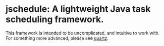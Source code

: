 # jschedule: A lightweight Java task scheduling framework.
This framework is intended to be uncomplicated, and intuitive to work with. For something more advanced, please see [quartz](https://github.com/quartz-scheduler/quartz).
